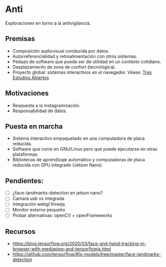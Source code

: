 # Anti

Exploraciones en torno a la antivigilancia. 

## Premisas

- Composición audiovisual conducida por datos. 
- Autorreferencialidad y retroalimentación con otros sistemas.
- Pedazo de software que pueda ser de utilidad en un contexto cotidiano.
- Desplazamiento de zona de confort (tecnológica). 
- Proyecto global: sistemas interactivos en el navegador. Véase: [Tres Estudios Abiertos](https://github.com/EmilioOcelotl/tres-estudios-abiertos)  

## Motivaciones

- Respuesta a la instagramización.
- Responsabilidad de datos. 

## Puesta en marcha

- Sistema interactivo empaquetado en una computadora de placa reducida.
- Software que corre en GNU/Linux pero que puede ejecutarse en otras plataformas. 
- Bibliotecas de aprendizaje automático y computadoras de placa reducida con GPU integrado (Jetson Nano).

## Pendientes:

- [ ] ¿face-landmarks-detection en jetson nano?
- [ ] Camara usb vs integrada
- [ ] Integración webgl threejs
- [ ] Monitor externo pequeño
- [ ] Probar alternativas: openCV + openFrameworks

## Recursos

- https://blog.tensorflow.org/2020/03/face-and-hand-tracking-in-browser-with-mediapipe-and-tensorflowjs.html
- https://github.com/tensorflow/tfjs-models/tree/master/face-landmarks-detection